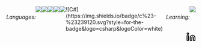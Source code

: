 <div style="display: flex;">
  <h6>Languages:</h6>
  <img src="https://img.shields.io/badge/JAVA-%20?style=flat-square&logo=java&logoColor=white&color=3e0928" height="16" />
  <img src="https://img.shields.io/badge/HTML-%20?style=flat-square&logo=html5&logoColor=white&color=700f0a" height="16" />
  <img src="https://img.shields.io/badge/CSS3-%20?style=flat-square&logo=css3&logoColor=white&color=4e0b1e" height="16" />
  <img src="https://img.shields.io/badge/JAVASCRIPT-%20?style=flat-square&logo=typescript&logoColor=white&color=1f053a" height="16" />
  <img src="https://img.shields.io/badge/SQL-%20?style=flat-square&logo=mysql&logoColor=white&color=01004d" height="16"/>
![C#](https://img.shields.io/badge/c%23-%23239120.svg?style=for-the-badge&logo=csharp&logoColor=white)

  
  <h6>Learning:</h6>
  <img src="https://img.shields.io/badge/PYTHON-%20?style=flat-square&logo=python&logoColor=white&color=130342" height="16"/>
  <!--<img height="16" src="https://img.shields.io/badge/ELIXIR-%20?style=flat-square&logo=elixir&logoColor=white&color=811100" />-->

</div>



<a target="_blank" href="https://www.linkedin.com/in/gustavoandrep/">
  <img align="right" src="linkedin.svg" height="25" width="25" />
</a>
